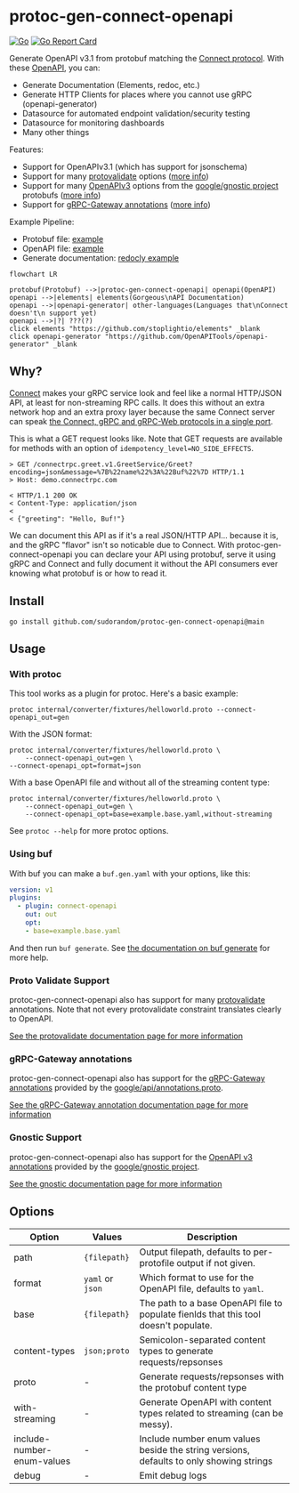 # protoc-gen-connect-openapi
[![Go](https://github.com/sudorandom/protoc-gen-connect-openapi/actions/workflows/go.yml/badge.svg)](https://github.com/sudorandom/protoc-gen-connect-openapi/actions/workflows/go.yml) [![Go Report Card](https://goreportcard.com/badge/github.com/sudorandom/protoc-gen-connect-openapi)](https://goreportcard.com/report/github.com/sudorandom/protoc-gen-connect-openapi)

Generate OpenAPI v3.1 from protobuf matching the [Connect protocol](https://connectrpc.com/docs/protocol). With these [OpenAPI](https://www.openapis.org/what-is-openapi), you can:

- Generate Documentation (Elements, redoc, etc.)
- Generate HTTP Clients for places where you cannot use gRPC (openapi-generator)
- Datasource for automated endpoint validation/security testing
- Datasource for monitoring dashboards
- Many other things

Features:
- Support for OpenAPIv3.1 (which has support for jsonschema)
- Support for many [protovalidate](https://github.com/bufbuild/protovalidate) options ([more info](protovalidate.md))
- Support for many [OpenAPIv3](https://github.com/google/gnostic/blob/main/openapiv3/annotations.proto) options from the [google/gnostic project](https://github.com/google/gnostic) protobufs ([more info](gnostic.md))
- Support for [gRPC-Gateway annotations](https://github.com/grpc-ecosystem/grpc-gateway) ([more info](grpcgateway.md))

Example Pipeline:
- Protobuf file: [example](examples/basic.proto)
- OpenAPI file: [example](examples/basic.openapi.yaml)
- Generate documentation: [redocly example](examples/basic.png)

```mermaid
flowchart LR

protobuf(Protobuf) -->|protoc-gen-connect-openapi| openapi(OpenAPI)
openapi -->|elements| elements(Gorgeous\nAPI Documentation)
openapi -->|openapi-generator| other-languages(Languages that\nConnect doesn't\n support yet)
openapi -->|?| ???(?)
click elements "https://github.com/stoplightio/elements" _blank
click openapi-generator "https://github.com/OpenAPITools/openapi-generator" _blank
```

## Why?
[Connect](https://connectrpc.com/docs/introduction) makes your gRPC service look and feel like a normal HTTP/JSON API, at least for non-streaming RPC calls. It does this without an extra network hop and an extra proxy layer because the same Connect server can speak [the Connect, gRPC and gRPC-Web protocols in a single port](https://connectrpc.com/docs/multi-protocol).

This is what a GET request looks like. Note that GET requests are available for methods with an option of `idempotency_level=NO_SIDE_EFFECTS`.
```
> GET /connectrpc.greet.v1.GreetService/Greet?encoding=json&message=%7B%22name%22%3A%22Buf%22%7D HTTP/1.1
> Host: demo.connectrpc.com

< HTTP/1.1 200 OK
< Content-Type: application/json
<
< {"greeting": "Hello, Buf!"}
```
We can document this API as if it's a real JSON/HTTP API... because it is, and the gRPC "flavor" isn't so noticable due to Connect. With protoc-gen-connect-openapi you can declare your API using protobuf, serve it using gRPC and Connect and fully document it without the API consumers ever knowing what protobuf is or how to read it.

## Install
```shell
go install github.com/sudorandom/protoc-gen-connect-openapi@main
```

## Usage
### With protoc
This tool works as a plugin for protoc. Here's a basic example:
```shell
protoc internal/converter/fixtures/helloworld.proto --connect-openapi_out=gen
```

With the JSON format:
```shell
protoc internal/converter/fixtures/helloworld.proto \
    --connect-openapi_out=gen \
--connect-openapi_opt=format=json
```

With a base OpenAPI file and without all of the streaming content type:
```shell
protoc internal/converter/fixtures/helloworld.proto \
    --connect-openapi_out=gen \
    --connect-openapi_opt=base=example.base.yaml,without-streaming
```

See `protoc --help` for more protoc options.

### Using buf
With buf you can make a `buf.gen.yaml` with your options, like this:
```yaml
version: v1
plugins:
  - plugin: connect-openapi
    out: out
    opt:
    - base=example.base.yaml
```
And then run `buf generate`. See [the documentation on buf generate](https://buf.build/docs/reference/cli/buf/generate#usage) for more help.

### Proto Validate Support
protoc-gen-connect-openapi also has support for many [protovalidate](https://github.com/bufbuild/protovalidate) annotations. Note that not every protovalidate constraint translates clearly to OpenAPI.

[See the protovalidate documentation page for more information](protovalidate.md)

### gRPC-Gateway annotations
protoc-gen-connect-openapi also has support for the [gRPC-Gateway annotations](https://grpc-ecosystem.github.io/grpc-gateway/docs/tutorials/adding_annotations/) provided by the [google/api/annotations.proto](https://github.com/googleapis/googleapis/blob/master/google/api/annotations.proto).

[See the gRPC-Gateway annotation documentation page for more information](grpcgateway.md)

### Gnostic Support
protoc-gen-connect-openapi also has support for the [OpenAPI v3 annotations](https://github.com/google/gnostic/blob/main/openapiv3/annotations.proto) provided by the [google/gnostic project](https://github.com/google/gnostic).

[See the gnostic documentation page for more information](gnostic.md)

## Options
| Option | Values | Description |
|---|---|---|
| path | `{filepath}` | Output filepath, defaults to per-protofile output if not given. |
| format | `yaml` or `json` | Which format to use for the OpenAPI file, defaults to `yaml`. |
| base | `{filepath}` | The path to a base OpenAPI file to populate fienlds that this tool doesn't populate. |
| content-types | `json;proto` | Semicolon-separated content types to generate requests/repsonses |
| proto | - | Generate requests/repsonses with the protobuf content type |
| with-streaming | - | Generate OpenAPI with content types related to streaming (can be messy). |
| include-number-enum-values | - | Include number enum values beside the string versions, defaults to only showing strings |
| debug | - | Emit debug logs |
